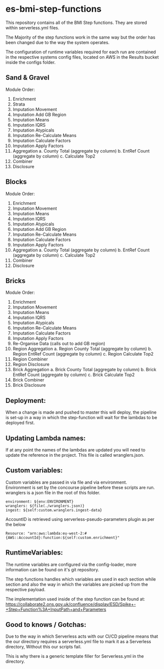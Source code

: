 # es-bmi-step-functions

This repository contains all of the BMI Step functions. They are stored within serverless.yml files.

The Majority of the step functions work in the same way but the order has been changed due to the 
way the system operates. 

The configuration of runtime variables required for each run are contained
in the respective systems config files, located on AWS in the Results bucket inside the configs folder.

## Sand & Gravel
Module Order:
1. Enrichment
2. Strata
3. Imputation Movement
4. Imputation Add GB Region
5. Imputation Means
6. Imputation IQRS
7. Imputation Atypicals
8. Imputation Re-Calculate Means
9. Imputation Calculate Factors
10. Imputation Apply Factors
11. Aggregation
    a. County Total (aggregate by column)
    b. EntRef Count (aggregate by column)
    c. Calculate Top2
12. Combiner
13. Disclosure 

## Blocks
Module Order:
1. Enrichment
2. Imputation Movement
3. Imputation Means
4. Imputation IQRS
5. Imputation Atypicals
6. Imputation Add GB Region
7. Imputation Re-Calculate Means
8. Imputation Calculate Factors
9. Imputation Apply Factors
10. Aggregation
    a. County Total (aggregate by column)
    b. EntRef Count (aggregate by column)
    c. Calculate Top2
11. Combiner
12. Disclosure 

## Bricks
Module Order: 
1. Enrichment
2. Imputation Movement
3. Imputation Means
4. Imputation IQRS
5. Imputation Atypicals
6. Imputation Re-Calculate Means
7. Imputation Calculate Factors
8. Imputation Apply Factors
9. Re-Organise Data (calls out to add GB region)
10. Region Aggregation
    a. Region County Total (aggregate by column)
    b. Region EntRef Count (aggregate by column)
    c. Region Calculate Top2
11. Region Combiner
12. Region Disclosure
13. Brick Aggregation
    a. Brick County Total (aggregate by column)
    b. Brick EntRef Count (aggregate by column)
    c. Brick Calculate Top2
14. Brick Combiner
15. Brick Disclosure

## Deployment:

When a change is made and pushed to master this will deploy, the pipeline is set-up in a way
in which the step-function will wait for the lambdas to be deployed first.

## Updating Lambda names:

If at any point the names of the lambdas are updated you will need to update the reference
in the project. This file is called wranglers.json.

## Custom variables:
Custom variables are passed in via file and via environment.<br>
Environment is set by the concourse pipeline before these scripts are run.<br>
wranglers is a json file in the root of this folder.
```  
environment: ${env:ENVIRONMENT}
wranglers: ${file(./wranglers.json)}
ingest: ${self:custom.wranglers.ingest-data}
```

AccountID is retrieved using serverless-pseudo-parameters plugin as per the below

```Resource: "arn:aws:lambda:eu-west-2:#{AWS::AccountId}:function:${self:custom.enrichment}"```

## RuntimeVariables:
The runtime variables are configured via the config-loader, more information can be found
on it's git repository. 

The step functions handles which variables are used in each section
while section and also the way in which the variables are picked up from the respective payload.

The implementation used inside of the step function can be found at: 
https://collaborate2.ons.gov.uk/confluence/display/ESD/Spike+-+Step+Function%3A+InputPath+and+Parameters

## Good to knows / Gotchas:
Due to the way in which Serverless acts with our CI/CD pipeline means that the our directory
requires a serverless.yml file to mark it as a Serverless directory, Without this our scripts fail. 

This is why there is a generic template filler for Serverless.yml in the directory.


